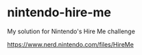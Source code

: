 # nintendo-hire-me
My solution for Nintendo's Hire Me challenge

https://www.nerd.nintendo.com/files/HireMe
